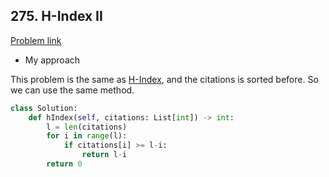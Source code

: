 ## 275. H-Index II

[Problem link](https://leetcode.com/problems/h-index-ii/)

- My approach

This problem is the same as [H-Index](https://github.com/Chunar5354/some_notes/blob/master/leetcode/problems/H-Index.md), and the citations is sorted before. So we can use the same method.

```python
class Solution:
    def hIndex(self, citations: List[int]) -> int:
        l = len(citations)
        for i in range(l):
            if citations[i] >= l-i:
                return l-i
        return 0
```

